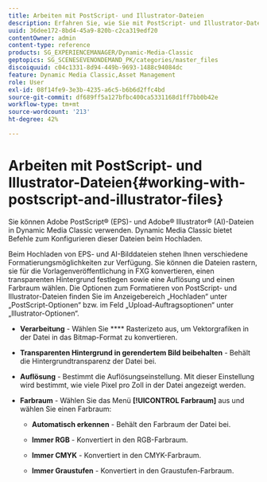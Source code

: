 ```yaml
---
title: Arbeiten mit PostScript- und Illustrator-Dateien
description: Erfahren Sie, wie Sie mit PostScript- und Illustrator-Dateien arbeiten.
uuid: 36dee172-8bd4-45a9-820b-c2ca319edf20
contentOwner: admin
content-type: reference
products: SG_EXPERIENCEMANAGER/Dynamic-Media-Classic
geptopics: SG_SCENESEVENONDEMAND_PK/categories/master_files
discoiquuid: c04c1331-8d94-449b-9693-1488c94084dc
feature: Dynamic Media Classic,Asset Management
role: User
exl-id: 08f14fe9-3e3b-4235-a6c5-b6b6d2ffc4bd
source-git-commit: df689ff5a127bfbc400ca5331168d1ff7bb0b42e
workflow-type: tm+mt
source-wordcount: '213'
ht-degree: 42%

---
```


# Arbeiten mit PostScript- und Illustrator-Dateien{#working-with-postscript-and-illustrator-files}

Sie können Adobe PostScript® (EPS)- und Adobe® Illustrator® (AI)-Dateien in Dynamic Media Classic verwenden. Dynamic Media Classic bietet Befehle zum Konfigurieren dieser Dateien beim Hochladen.

Beim Hochladen von EPS- und AI-Bilddateien stehen Ihnen verschiedene Formatierungsmöglichkeiten zur Verfügung. Sie können die Dateien rastern, sie für die Vorlagenveröffentlichung in FXG konvertieren, einen transparenten Hintergrund festlegen sowie eine Auflösung und einen Farbraum wählen. Die Optionen zum Formatieren von PostScript- und Illustrator-Dateien finden Sie im Anzeigebereich „Hochladen“ unter „PostScript-Optionen“ bzw. im Feld „Upload-Auftragsoptionen“ unter „Illustrator-Optionen“.

* **Verarbeitung**  - Wählen Sie  **** Rasterizeto aus, um Vektorgrafiken in der Datei in das Bitmap-Format zu konvertieren.

* **Transparenten Hintergrund in gerendertem Bild beibehalten**  - Behält die Hintergrundtransparenz der Datei bei.

* **Auflösung**  - Bestimmt die Auflösungseinstellung. Mit dieser Einstellung wird bestimmt, wie viele Pixel pro Zoll in der Datei angezeigt werden.

* **Farbraum**  - Wählen Sie das Menü  **[!UICONTROL Farbraum]** aus und wählen Sie einen Farbraum:

   * **Automatisch erkennen**  - Behält den Farbraum der Datei bei.

   * **Immer RGB**  - Konvertiert in den RGB-Farbraum.

   * **Immer CMYK**  - Konvertiert in den CMYK-Farbraum.

   * **Immer Graustufen**  - Konvertiert in den Graustufen-Farbraum.

